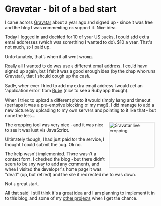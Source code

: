 # Gravatar - bit of a bad start

I came across [Gravatar](http://gravatar.com) about a year ago and signed up - since it was free and the blog I was commenting on support it.  Nice idea.

Today I logged in and decided for 10 of your US bucks, I could add extra email addresses (which was something I wanted to do).  $10 a year.  That's not much, so I paid up.  

Unfortunately, that's when it all went wrong.


<!--more-->

Really all I wanted to do was use a different email address.  I could have signed up again, but I felt it was a good enough idea (by the chap who runs Gravatar), that I should cough up the cash.

Sadly, when ever I tried to add my extra email address I would get an 'application error' from [Ruby](http://www.rubyonrails.org/) (nice to see a Ruby app though).

When I tried to upload a different photo it would simply hang and timeout (perhaps it was a pre-emptive blocking of my mug!).  I did manage to add a new picture by uploading to my own servers and pointing to it like that - but none the less...

<img style="float: right; padding: 0 10px 0 10px; height: 150px;" title="Gravatar live cropping" src="http://remysharp.com/wp-content/uploads/2007/03/gravatar_live_cropping.jpg" /> 
The cropping tool was very nice - and it was nice to see it was just via JavaScript.

Ultimately though, I had just paid for the service, I thought I could submit the bug.  Oh no.

The help wasn't implemented.  There wasn't a contact form.  I checked the blog - but there didn't seem to be any way to add any comments, and when I visited the developer's home page it was "dead" (up, but retired) and the site it redirected me to was down.  

Not a great start.

All that said, I still think it's a great idea and I am planning to implement it in to this blog, and some of my [other projects](http://kajinka.com) when I get the chance.